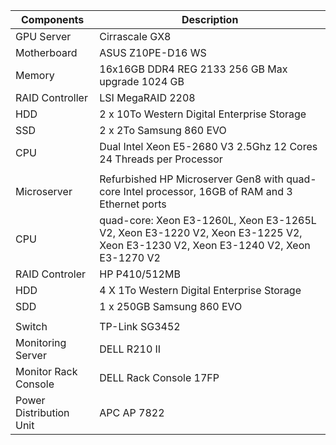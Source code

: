 | Components | Description |
| --- | --- |
| GPU Server | Cirrascale GX8 |
| Motherboard | ASUS Z10PE-D16 WS |
| Memory | 16x16GB DDR4 REG 2133 256 GB Max upgrade 1024 GB |
| RAID Controller | LSI MegaRAID 2208 |
| HDD | 2 x 10To Western Digital Enterprise Storage  |
| SSD | 2 x 2To Samsung 860 EVO  |
| CPU | Dual Intel Xeon E5-2680 V3 2.5Ghz 12 Cores 24 Threads per Processor |
||||
| Microserver | Refurbished HP Microserver Gen8 with quad-core Intel processor, 16GB of RAM and 3 Ethernet ports|
| CPU| quad-core: Xeon E3-1260L, Xeon E3-1265L V2, Xeon E3-1220 V2, Xeon E3-1225 V2, Xeon E3-1230 V2, Xeon E3-1240 V2,  Xeon E3-1270 V2|
|RAID Controler | HP P410/512MB |
|HDD | 4 X 1To Western Digital Enterprise Storage |
| SDD | 1 x 250GB  Samsung 860 EVO |
||||
| Switch | TP-Link SG3452|
| Monitoring Server | DELL R210 II |
| Monitor Rack Console | DELL Rack Console 17FP |
| Power Distribution Unit | APC AP 7822  |
